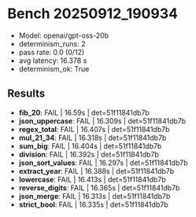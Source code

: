 # Bench 20250912_190934
- Model: openai/gpt-oss-20b
- determinism_runs: 2
- pass rate: 0.0 (0/12)
- avg latency: 16.378 s
- determinism_ok: True

## Results
- **fib_20**: FAIL | 16.59s | det=51f11841db7b
- **json_uppercase**: FAIL | 16.309s | det=51f11841db7b
- **regex_total**: FAIL | 16.407s | det=51f11841db7b
- **mul_21_34**: FAIL | 16.318s | det=51f11841db7b
- **sum_big**: FAIL | 16.404s | det=51f11841db7b
- **division**: FAIL | 16.392s | det=51f11841db7b
- **json_sort_values**: FAIL | 16.297s | det=51f11841db7b
- **extract_year**: FAIL | 16.388s | det=51f11841db7b
- **lowercase**: FAIL | 16.413s | det=51f11841db7b
- **reverse_digits**: FAIL | 16.365s | det=51f11841db7b
- **json_merge**: FAIL | 16.313s | det=51f11841db7b
- **strict_bool**: FAIL | 16.335s | det=51f11841db7b